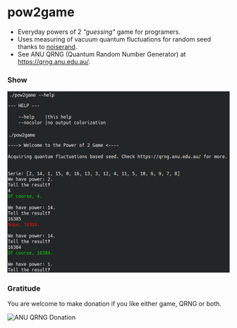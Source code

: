 # pow2game

- Everyday powers of 2 _"guessing"_ game for programers.
- Uses measuring of vacuum quantum fluctuations for random seed thanks to [noiserand](https://crates.io/crates/noiserand).
- See ANU QRNG (Quantum Random Number Generator) at https://qrng.anu.edu.au/.

### Show
![Presentation](https://github.com/bravequickcleverfibreyarn/pow2game/blob/main/pre/show.png)


### Gratitude
You are welcome to make donation if you like either game, QRNG or both.

![ANU QRNG Donation](http://software9119.technology/files/pow2game/anu-qrng.png)
